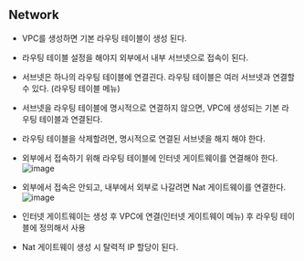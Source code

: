 ## Network


* VPC를 생성하면 기본 라우팅 테이블이 생성 된다. 
* 라우팅 테이블 설정을 해야지 외부에서 내부 서브넷으로 접속이 된다. 
* 서브넷은 하나의 라우팅 테이블에 연결괸다. 라우팅 테이블은 여러 서브넷과 연결할 수 있다. (라우팅 테이블 메뉴)
* 서브넷을 라우팅 테이블에 명시적으로 연결하지 않으면, VPC에 생성되는 기본 라우팅 테이블과 연결된다. 
* 라우팅 테이블을 삭제할려면, 명시적으로 연결된 서브넷을 해지 해야 한다. 
* 외부에서 접속하기 위해 라우팅 테이블에 인터넷 게이트웨이를 연결해야 한다. 
 ![image](https://user-images.githubusercontent.com/10610884/144426684-804ab0ce-e688-445a-b705-45f8cd1ad41f.png)

* 외부에서 접속은 안되고, 내부에서 외부로 나갈려면 Nat 게이트웨이를 연결한다. 
 ![image](https://user-images.githubusercontent.com/10610884/144427025-771557b0-ceb1-42c2-8d81-fa0195d0f07a.png)
 
* 인터넷 게이트웨이는 생성 후 VPC에 연결(인터넷 게이트웨이 메뉴) 후 라우팅 테이블에 정의해서 사용
* Nat 게이트웨이 생성 시 탈력적 IP 할당이 된다. 
